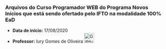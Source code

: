 ### Arquivos do Curso Programador WEB do Programa Novos Inícios que está sendo ofertado pelo IFTO na modalidade 100% EaD

<ul>
    <li>
        <b>Data de início:</b> 17/08/2020
    </li>
    <li>
        <b>Professor:</b> Iury Gomes de Oliveira <a href="https://github.com/iurygdeoliveira/"><img src="https://github.githubassets.com/images/modules/logos_page/GitHub-Mark.png" alt="GitHub" width="32" height="32"/></a>
    </li>
</ul>
